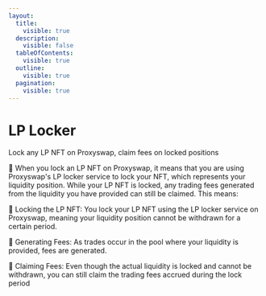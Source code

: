 ```yaml
---
layout:
  title:
    visible: true
  description:
    visible: false
  tableOfContents:
    visible: true
  outline:
    visible: true
  pagination:
    visible: true
---
```


# LP Locker

Lock any LP NFT on Proxyswap, claim fees on locked positions&#x20;

🔹 When you lock an LP NFT on Proxyswap, it means that you are using Proxyswap's LP locker service to lock your NFT, which represents your liquidity position. While your LP NFT is locked, any trading fees generated from the liquidity you have provided can still be claimed. This means:

🔹 Locking the LP NFT: You lock your LP NFT using the LP locker service on Proxyswap, meaning your liquidity position cannot be withdrawn for a certain period.

🔹 Generating Fees: As trades occur in the pool where your liquidity is provided, fees are generated.

🔹 Claiming Fees: Even though the actual liquidity is locked and cannot be withdrawn, you can still claim the trading fees accrued during the lock period
